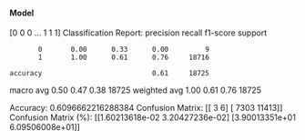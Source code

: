 #### Model
[0 0 0 ... 1 1 1]
Classification Report:
              precision    recall  f1-score   support

           0       0.00      0.33      0.00         9
           1       1.00      0.61      0.76     18716

    accuracy                           0.61     18725
   macro avg       0.50      0.47      0.38     18725
weighted avg       1.00      0.61      0.76     18725

Accuracy: 0.6096662216288384
Confusion Matrix:
[[    3     6]
 [ 7303 11413]]
Confusion Matrix (%):
[[1.60213618e-02 3.20427236e-02]
 [3.90013351e+01 6.09506008e+01]]
